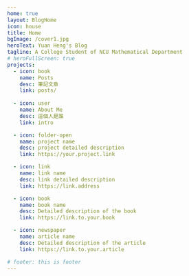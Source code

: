 ```yaml
---
home: true
layout: BlogHome
icon: house
title: Home
bgImage: /cover1.jpg
heroText: Yuan Heng's Blog
tagline: A College Student of NCU Mathematical Department
# heroFullScreen: true
projects:
  - icon: book
    name: Posts
    desc: 筆記文章
    link: posts/
  
  - icon: user
    name: About Me
    desc: 這個人是誰
    link: intro

  - icon: folder-open
    name: project name
    desc: project detailed description
    link: https://your.project.link

  - icon: link
    name: link name
    desc: link detailed description
    link: https://link.address

  - icon: book
    name: book name
    desc: Detailed description of the book
    link: https://link.to.your.book

  - icon: newspaper
    name: article name
    desc: Detailed description of the article
    link: https://link.to.your.article

# footer: this is footer
---
```


<!-- This is a blog home page demo.

To use this layout, you should set both `layout: BlogHome` and `home: true` in the page front matter.

For related configuration docs, please see [blog homepage](https://theme-hope.vuejs.press/guide/blog/home.html). -->
